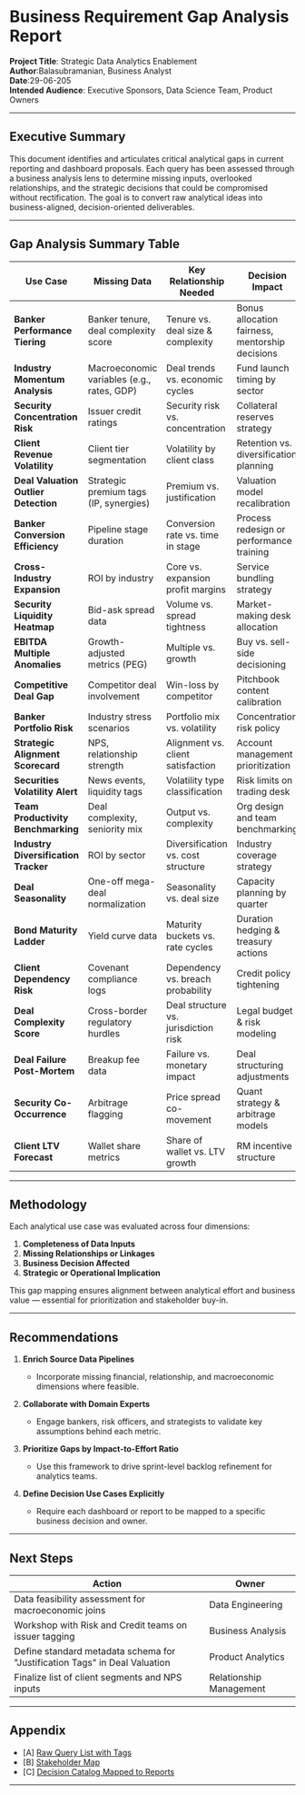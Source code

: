 # **Business Requirement Gap Analysis Report**

**Project Title**: Strategic Data Analytics Enablement <br>
**Author**:Balasubramanian, Business Analyst <br>
**Date**:29-06-205<br>
**Intended Audience**: Executive Sponsors, Data Science Team, Product Owners

---

## **Executive Summary**

This document identifies and articulates critical analytical gaps in current reporting and dashboard proposals. Each query has been assessed through a business analysis lens to determine missing inputs, overlooked relationships, and the strategic decisions that could be compromised without rectification. The goal is to convert raw analytical ideas into business-aligned, decision-oriented deliverables.

---

## **Gap Analysis Summary Table**

| **Use Case**                         | **Missing Data**                           | **Key Relationship Needed**          | **Decision Impact**                             |
| ------------------------------------ | ------------------------------------------ | ------------------------------------ | ----------------------------------------------- |
| **Banker Performance Tiering**       | Banker tenure, deal complexity score       | Tenure vs. deal size & complexity    | Bonus allocation fairness, mentorship decisions |
| **Industry Momentum Analysis**       | Macroeconomic variables (e.g., rates, GDP) | Deal trends vs. economic cycles      | Fund launch timing by sector                    |
| **Security Concentration Risk**      | Issuer credit ratings                      | Security risk vs. concentration      | Collateral reserves strategy                    |
| **Client Revenue Volatility**        | Client tier segmentation                   | Volatility by client class           | Retention vs. diversification planning          |
| **Deal Valuation Outlier Detection** | Strategic premium tags (IP, synergies)     | Premium vs. justification            | Valuation model recalibration                   |
| **Banker Conversion Efficiency**     | Pipeline stage duration                    | Conversion rate vs. time in stage    | Process redesign or performance training        |
| **Cross-Industry Expansion**         | ROI by industry                            | Core vs. expansion profit margins    | Service bundling strategy                       |
| **Security Liquidity Heatmap**       | Bid-ask spread data                        | Volume vs. spread tightness          | Market-making desk allocation                   |
| **EBITDA Multiple Anomalies**        | Growth-adjusted metrics (PEG)              | Multiple vs. growth                  | Buy vs. sell-side decisioning                   |
| **Competitive Deal Gap**             | Competitor deal involvement                | Win-loss by competitor               | Pitchbook content calibration                   |
| **Banker Portfolio Risk**            | Industry stress scenarios                  | Portfolio mix vs. volatility         | Concentration risk policy                       |
| **Strategic Alignment Scorecard**    | NPS, relationship strength                 | Alignment vs. client satisfaction    | Account management prioritization               |
| **Securities Volatility Alert**      | News events, liquidity tags                | Volatility type classification       | Risk limits on trading desk                     |
| **Team Productivity Benchmarking**   | Deal complexity, seniority mix             | Output vs. complexity                | Org design and team benchmarking                |
| **Industry Diversification Tracker** | ROI by sector                              | Diversification vs. cost structure   | Industry coverage strategy                      |
| **Deal Seasonality**                 | One-off mega-deal normalization            | Seasonality vs. deal size            | Capacity planning by quarter                    |
| **Bond Maturity Ladder**             | Yield curve data                           | Maturity buckets vs. rate cycles     | Duration hedging & treasury actions             |
| **Client Dependency Risk**           | Covenant compliance logs                   | Dependency vs. breach probability    | Credit policy tightening                        |
| **Deal Complexity Score**            | Cross-border regulatory hurdles            | Deal structure vs. jurisdiction risk | Legal budget & risk modeling                    |
| **Deal Failure Post-Mortem**         | Breakup fee data                           | Failure vs. monetary impact          | Deal structuring adjustments                    |
| **Security Co-Occurrence**           | Arbitrage flagging                         | Price spread co-movement             | Quant strategy & arbitrage models               |
| **Client LTV Forecast**              | Wallet share metrics                       | Share of wallet vs. LTV growth       | RM incentive structure                          |

---

## **Methodology**

Each analytical use case was evaluated across four dimensions:

1. **Completeness of Data Inputs**
2. **Missing Relationships or Linkages**
3. **Business Decision Affected**
4. **Strategic or Operational Implication**

This gap mapping ensures alignment between analytical effort and business value — essential for prioritization and stakeholder buy-in.

---

## **Recommendations**

1. **Enrich Source Data Pipelines**

   * Incorporate missing financial, relationship, and macroeconomic dimensions where feasible.

2. **Collaborate with Domain Experts**

   * Engage bankers, risk officers, and strategists to validate key assumptions behind each metric.

3. **Prioritize Gaps by Impact-to-Effort Ratio**

   * Use this framework to drive sprint-level backlog refinement for analytics teams.

4. **Define Decision Use Cases Explicitly**

   * Require each dashboard or report to be mapped to a specific business decision and owner.

---

## **Next Steps**

| **Action**                                                                 | **Owner**               | 
| -------------------------------------------------------------------------- | ----------------------- | 
| Data feasibility assessment for macroeconomic joins                        | Data Engineering        | 
| Workshop with Risk and Credit teams on issuer tagging                      | Business Analysis       | 
| Define standard metadata schema for "Justification Tags" in Deal Valuation | Product Analytics       | 
| Finalize list of client segments and NPS inputs                            | Relationship Management |

---

## **Appendix**

- [A] [Raw Query List with Tags](OutputQueries/2.Queries.md#raw-query-list-with-tags)
- [B] [Stakeholder Map](Output%20Queries/2.%20Queries.md#stakeholder-map) 
- [C] [Decision Catalog Mapped to Reports](Output%20Queries/2.%20Queries.md#decision-catalog-mapped-to-reports)

---
